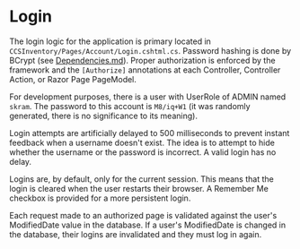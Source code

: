 # Login

The login logic for the application is primary located in `CCSInventory/Pages/Account/Login.cshtml.cs`.  Password hashing is done by BCrypt (see [Dependencies.md](./Dependencies.md)).  Proper authorization is enforced by the framework and the `[Authorize]` annotations at each Controller, Controller Action, or Razor Page PageModel.

For development purposes, there is a user with UserRole of ADMIN named `skram`.  The password to this account is `M8/iq+W1` (it was randomly generated, there is no significance to its meaning).

Login attempts are artificially delayed to 500 milliseconds to prevent instant feedback when a username doesn't exist.  The idea is to attempt to hide whether the username or the password is incorrect.  A valid login has no delay.

Logins are, by default, only for the current session.  This means that the login is cleared when the user restarts their browser.  A Remember Me checkbox is provided for a more persistent login.

Each request made to an authorized page is validated against the user's ModifiedDate value in the database.  If a user's ModifiedDate is changed in the database, their logins are invalidated and they must log in again.
